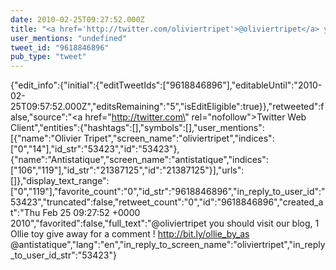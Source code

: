 ```yaml
---
date: 2010-02-25T09:27:52.000Z
title: "<a href='http://twitter.com/oliviertripet'>@oliviertripet</a> you should visit our blog, 1 Ollie toy give away for a comment ! http://bit.ly/ollie_by_as <a href='http://twitter.com/antistatique'>@antistatique</a>″"
user_mentions: "undefined"
tweet_id: "9618846896"
pub_type: "tweet"
---
```

{"edit_info":{"initial":{"editTweetIds":["9618846896"],"editableUntil":"2010-02-25T09:57:52.000Z","editsRemaining":"5","isEditEligible":true}},"retweeted":false,"source":"<a href=\"http://twitter.com\" rel=\"nofollow\">Twitter Web Client</a>","entities":{"hashtags":[],"symbols":[],"user_mentions":[{"name":"Olivier Tripet","screen_name":"oliviertripet","indices":["0","14"],"id_str":"53423","id":"53423"},{"name":"Antistatique","screen_name":"antistatique","indices":["106","119"],"id_str":"21387125","id":"21387125"}],"urls":[]},"display_text_range":["0","119"],"favorite_count":"0","id_str":"9618846896","in_reply_to_user_id":"53423","truncated":false,"retweet_count":"0","id":"9618846896","created_at":"Thu Feb 25 09:27:52 +0000 2010","favorited":false,"full_text":"@oliviertripet you should visit our blog, 1 Ollie toy give away for a comment ! http://bit.ly/ollie_by_as @antistatique","lang":"en","in_reply_to_screen_name":"oliviertripet","in_reply_to_user_id_str":"53423"}
